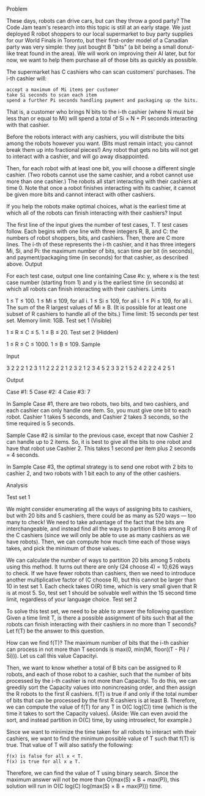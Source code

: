 Problem

These days, robots can drive cars, but can they throw a good party? The Code Jam team's research into this topic is still at an early stage. We just deployed R robot shoppers to our local supermarket to buy party supplies for our World Finals in Toronto, but their first-order model of a Canadian party was very simple: they just bought B "bits" (a bit being a small donut-like treat found in the area). We will work on improving their AI later, but for now, we want to help them purchase all of those bits as quickly as possible.

The supermarket has C cashiers who can scan customers' purchases. The i-th cashier will:

    accept a maximum of Mi items per customer
    take Si seconds to scan each item
    spend a further Pi seconds handling payment and packaging up the bits.

That is, a customer who brings N bits to the i-th cashier (where N must be less than or equal to Mi) will spend a total of Si × N + Pi seconds interacting with that cashier.

Before the robots interact with any cashiers, you will distribute the bits among the robots however you want. (Bits must remain intact; you cannot break them up into fractional pieces!) Any robot that gets no bits will not get to interact with a cashier, and will go away disappointed.

Then, for each robot with at least one bit, you will choose a different single cashier. (Two robots cannot use the same cashier, and a robot cannot use more than one cashier.) The robots all start interacting with their cashiers at time 0. Note that once a robot finishes interacting with its cashier, it cannot be given more bits and cannot interact with other cashiers.

If you help the robots make optimal choices, what is the earliest time at which all of the robots can finish interacting with their cashiers?
Input

The first line of the input gives the number of test cases, T. T test cases follow. Each begins with one line with three integers R, B, and C: the numbers of robot shoppers, bits, and cashiers. Then, there are C more lines. The i-th of these represents the i-th cashier, and it has three integers Mi, Si, and Pi: the maximum number of bits, scan time per bit (in seconds), and payment/packaging time (in seconds) for that cashier, as described above.
Output

For each test case, output one line containing Case #x: y, where x is the test case number (starting from 1) and y is the earliest time (in seconds) at which all robots can finish interacting with their cashiers.
Limits

1 ≤ T ≤ 100.
1 ≤ Mi ≤ 109, for all i.
1 ≤ Si ≤ 109, for all i.
1 ≤ Pi ≤ 109, for all i.
The sum of the R largest values of Mi ≥ B. (It is possible for at least one subset of R cashiers to handle all of the bits.)
Time limit: 15 seconds per test set.
Memory limit: 1GB.
Test set 1 (Visible)

1 ≤ R ≤ C ≤ 5.
1 ≤ B ≤ 20.
Test set 2 (Hidden)

1 ≤ R ≤ C ≤ 1000.
1 ≤ B ≤ 109.
Sample

Input

3
2 2 2
1 2 3
1 1 2
2 2 2
1 2 3
2 1 2
3 4 5
2 3 3
2 1 5
2 4 2
2 2 4
2 5 1

Output	

Case #1: 5
Case #2: 4
Case #3: 7

In Sample Case #1, there are two robots, two bits, and two cashiers, and each cashier can only handle one item. So, you must give one bit to each robot. Cashier 1 takes 5 seconds, and Cashier 2 takes 3 seconds, so the time required is 5 seconds.

Sample Case #2 is similar to the previous case, except that now Cashier 2 can handle up to 2 items. So, it is best to give all the bits to one robot and have that robot use Cashier 2. This takes 1 second per item plus 2 seconds = 4 seconds.

In Sample Case #3, the optimal strategy is to send one robot with 2 bits to cashier 2, and two robots with 1 bit each to any of the other cashiers. 

Analysis

Test set 1

We might consider enumerating all the ways of assigning bits to cashiers, but with 20 bits and 5 cashiers, there could be as many as 520 ways — too many to check! We need to take advantage of the fact that the bits are interchangeable, and instead find all the ways to partition B bits among R of the C cashiers (since we will only be able to use as many cashiers as we have robots). Then, we can compute how much time each of those ways takes, and pick the minimum of those values.

We can calculate the number of ways to partition 20 bits among 5 robots using this method. It turns out there are only (24 choose 4) = 10,626 ways to check. If we have fewer robots than cashiers, then we need to introduce another multiplicative factor of (C choose R), but this cannot be larger than 10 in test set 1. Each check takes O(R) time, which is very small given that R is at most 5. So, test set 1 should be solvable well within the 15 second time limit, regardless of your language choice.
Test set 2

To solve this test set, we need to be able to answer the following question: Given a time limit T, is there a possible assignment of bits such that all the robots can finish interacting with their cashiers in no more than T seconds? Let f(T) be the answer to this question.

How can we find f(T)? The maximum number of bits that the i-th cashier can process in not more than T seconds is max(0, min(Mi, floor((T - Pi) / Si))). Let us call this value Capacityi.

Then, we want to know whether a total of B bits can be assigned to R robots, and each of those robot to a cashier, such that the number of bits processed by the i-th cashier is not more than Capacityi. To do this, we can greedily sort the Capacity values into nonincreasing order, and then assign the R robots to the first R cashiers. f(T) is true if and only if the total number of bits that can be processed by the first R cashiers is at least B. Therefore, we can compute the value of f(T) for any T in O(C log(C)) time (which is the time it takes to sort the Capacity values). (Aside: We can even avoid the sort, and instead partition in O(C) time, by using introselect, for example.)

Since we want to minimize the time taken for all robots to interact with their cashiers, we want to find the minimum possible value of T such that f(T) is true. That value of T will also satisfy the following:

    f(x) is false for all x < T.
    f(x) is true for all x ≥ T.

Therefore, we can find the value of T using binary search. Since the maximum answer will not be more than O(max(S) × B + max(P)), this solution will run in O(C log(C) log(max(S) × B + max(P))) time.
